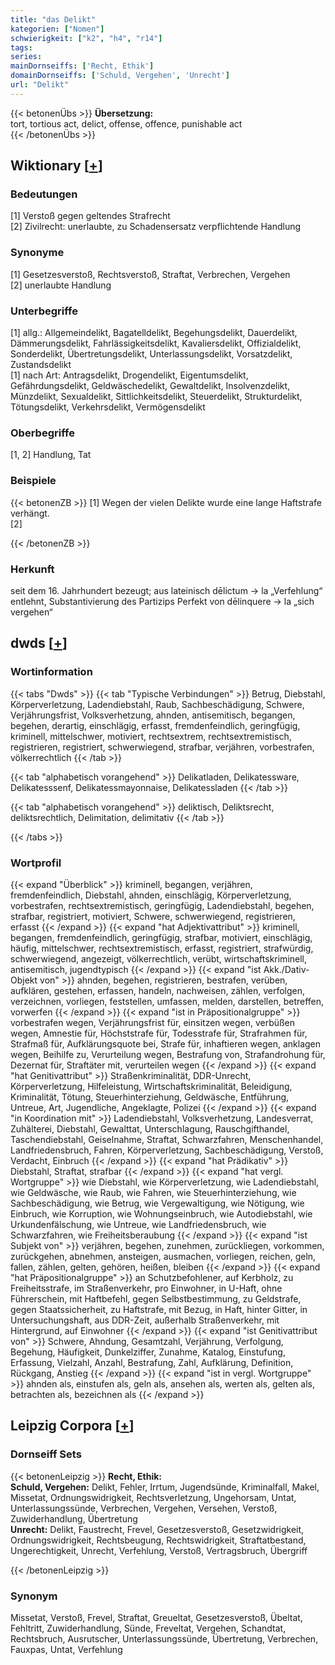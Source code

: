 ```yaml
---
title: "das Delikt"
kategorien: ["Nomen"]
schwierigkeit: ["k2", "h4", "r14"]
tags:
series:
mainDornseiffs: ['Recht, Ethik']
domainDornseiffs: ['Schuld, Vergehen', 'Unrecht']
url: "Delikt"
---
```


{{< betonenÜbs >}}
**Übersetzung:**  
tort, tortious act, delict, offense, offence, punishable act  
{{< /betonenÜbs >}}

## Wiktionary [[+](https://de.wiktionary.org/wiki/Delikt)]

### Bedeutungen
[1] Verstoß gegen geltendes Strafrecht  
[2] Zivilrecht: unerlaubte, zu Schadensersatz verpflichtende Handlung  

### Synonyme
[1] Gesetzesverstoß, Rechtsverstoß, Straftat, Verbrechen, Vergehen  
[2] unerlaubte Handlung  

### Unterbegriffe
[1] allg.: Allgemeindelikt, Bagatelldelikt, Begehungsdelikt, Dauerdelikt, Dämmerungsdelikt, Fahrlässigkeitsdelikt, Kavaliersdelikt, Offizialdelikt, Sonderdelikt, Übertretungsdelikt, Unterlassungsdelikt, Vorsatzdelikt, Zustandsdelikt  
[1] nach Art: Antragsdelikt, Drogendelikt, Eigentumsdelikt, Gefährdungsdelikt, Geldwäschedelikt, Gewaltdelikt, Insolvenzdelikt, Münzdelikt, Sexualdelikt, Sittlichkeitsdelikt, Steuerdelikt, Strukturdelikt, Tötungsdelikt, Verkehrsdelikt, Vermögensdelikt  

### Oberbegriffe
[1, 2] Handlung, Tat  

### Beispiele
{{< betonenZB >}}
[1] Wegen der vielen Delikte wurde eine lange Haftstrafe verhängt.  
[2]  

{{< /betonenZB >}}
### Herkunft
seit dem 16. Jahrhundert bezeugt; aus lateinisch dēlictum → la „Verfehlung“ entlehnt, Substantivierung des Partizips Perfekt von dēlinquere → la „sich vergehen“  



## dwds [[+](https://www.dwds.de/wb/Delikt)]

### Wortinformation
{{< tabs "Dwds" >}}
{{< tab "Typische Verbindungen" >}}
Betrug, Diebstahl, Körperverletzung, Ladendiebstahl, Raub, Sachbeschädigung, Schwere, Verjährungsfrist, Volksverhetzung, ahnden, antisemitisch, begangen, begehen, derartig, einschlägig, erfasst, fremdenfeindlich, geringfügig, kriminell, mittelschwer, motiviert, rechtsextrem, rechtsextremistisch, registrieren, registriert, schwerwiegend, strafbar, verjähren, vorbestrafen, völkerrechtlich
{{< /tab >}}

{{< tab "alphabetisch vorangehend" >}}
Delikatladen, Delikatessware, Delikatesssenf, Delikatessmayonnaise, Delikatessladen
{{< /tab >}}

{{< tab "alphabetisch vorangehend" >}}
deliktisch, Deliktsrecht, deliktsrechtlich, Delimitation, delimitativ
{{< /tab >}}

{{< /tabs >}}

### Wortprofil
{{< expand "Überblick" >}} kriminell, begangen, verjähren, fremdenfeindlich, Diebstahl, ahnden, einschlägig, Körperverletzung, vorbestrafen, rechtsextremistisch, geringfügig, Ladendiebstahl, begehen, strafbar, registriert, motiviert, Schwere, schwerwiegend, registrieren, erfasst {{< /expand >}}
{{< expand "hat Adjektivattribut" >}} kriminell, begangen, fremdenfeindlich, geringfügig, strafbar, motiviert, einschlägig, häufig, mittelschwer, rechtsextremistisch, erfasst, registriert, strafwürdig, schwerwiegend, angezeigt, völkerrechtlich, verübt, wirtschaftskriminell, antisemitisch, jugendtypisch {{< /expand >}}
{{< expand "ist Akk./Dativ-Objekt von" >}} ahnden, begehen, registrieren, bestrafen, verüben, aufklären, gestehen, erfassen, handeln, nachweisen, zählen, verfolgen, verzeichnen, vorliegen, feststellen, umfassen, melden, darstellen, betreffen, vorwerfen {{< /expand >}}
{{< expand "ist in Präpositionalgruppe" >}} vorbestrafen wegen, Verjährungsfrist für, einsitzen wegen, verbüßen wegen, Amnestie für, Höchststrafe für, Todesstrafe für, Strafrahmen für, Strafmaß für, Aufklärungsquote bei, Strafe für, inhaftieren wegen, anklagen wegen, Beihilfe zu, Verurteilung wegen, Bestrafung von, Strafandrohung für, Dezernat für, Straftäter mit, verurteilen wegen {{< /expand >}}
{{< expand "hat Genitivattribut" >}} Straßenkriminalität, DDR-Unrecht, Körperverletzung, Hilfeleistung, Wirtschaftskriminalität, Beleidigung, Kriminalität, Tötung, Steuerhinterziehung, Geldwäsche, Entführung, Untreue, Art, Jugendliche, Angeklagte, Polizei {{< /expand >}}
{{< expand "in Koordination mit" >}} Ladendiebstahl, Volksverhetzung, Landesverrat, Zuhälterei, Diebstahl, Gewalttat, Unterschlagung, Rauschgifthandel, Taschendiebstahl, Geiselnahme, Straftat, Schwarzfahren, Menschenhandel, Landfriedensbruch, Fahren, Körperverletzung, Sachbeschädigung, Verstoß, Verdacht, Einbruch {{< /expand >}}
{{< expand "hat Prädikativ" >}} Diebstahl, Straftat, strafbar {{< /expand >}}
{{< expand "hat vergl. Wortgruppe" >}} wie Diebstahl, wie Körperverletzung, wie Ladendiebstahl, wie Geldwäsche, wie Raub, wie Fahren, wie Steuerhinterziehung, wie Sachbeschädigung, wie Betrug, wie Vergewaltigung, wie Nötigung, wie Einbruch, wie Korruption, wie Wohnungseinbruch, wie Autodiebstahl, wie Urkundenfälschung, wie Untreue, wie Landfriedensbruch, wie Schwarzfahren, wie Freiheitsberaubung {{< /expand >}}
{{< expand "ist Subjekt von" >}} verjähren, begehen, zunehmen, zurückliegen, vorkommen, zurückgehen, abnehmen, ansteigen, ausmachen, vorliegen, reichen, geln, fallen, zählen, gelten, gehören, heißen, bleiben {{< /expand >}}
{{< expand "hat Präpositionalgruppe" >}} an Schutzbefohlener, auf Kerbholz, zu Freiheitsstrafe, im Straßenverkehr, pro Einwohner, in U-Haft, ohne Führerschein, mit Haftbefehl, gegen Selbstbestimmung, zu Geldstrafe, gegen Staatssicherheit, zu Haftstrafe, mit Bezug, in Haft, hinter Gitter, in Untersuchungshaft, aus DDR-Zeit, außerhalb Straßenverkehr, mit Hintergrund, auf Einwohner {{< /expand >}}
{{< expand "ist Genitivattribut von" >}} Schwere, Ahndung, Gesamtzahl, Verjährung, Verfolgung, Begehung, Häufigkeit, Dunkelziffer, Zunahme, Katalog, Einstufung, Erfassung, Vielzahl, Anzahl, Bestrafung, Zahl, Aufklärung, Definition, Rückgang, Anstieg {{< /expand >}}
{{< expand "ist in vergl. Wortgruppe" >}} ahnden als, einstufen als, geln als, ansehen als, werten als, gelten als, betrachten als, bezeichnen als {{< /expand >}}

## Leipzig Corpora [[+](https://corpora.uni-leipzig.de/en/res?word=Delikt&corpusId=deu_newscrawl-public_2018)]

### Dornseiff Sets
{{< betonenLeipzig >}}
**Recht, Ethik:**  
**Schuld, Vergehen:** Delikt, Fehler, Irrtum, Jugendsünde, Kriminalfall, Makel, Missetat, Ordnungswidrigkeit, Rechtsverletzung, Ungehorsam, Untat, Unterlassungssünde, Verbrechen, Vergehen, Versehen, Verstoß, Zuwiderhandlung, Übertretung  
**Unrecht:** Delikt, Faustrecht, Frevel, Gesetzesverstoß, Gesetzwidrigkeit, Ordnungswidrigkeit, Rechtsbeugung, Rechtswidrigkeit, Straftatbestand, Ungerechtigkeit, Unrecht, Verfehlung, Verstoß, Vertragsbruch, Übergriff  

{{< /betonenLeipzig >}}

### Synonym
Missetat, Verstoß, Frevel, Straftat, Greueltat, Gesetzesverstoß, Übeltat, Fehltritt, Zuwiderhandlung, Sünde, Freveltat, Vergehen, Schandtat, Rechtsbruch, Ausrutscher, Unterlassungssünde, Übertretung, Verbrechen, Fauxpas, Untat, Verfehlung

